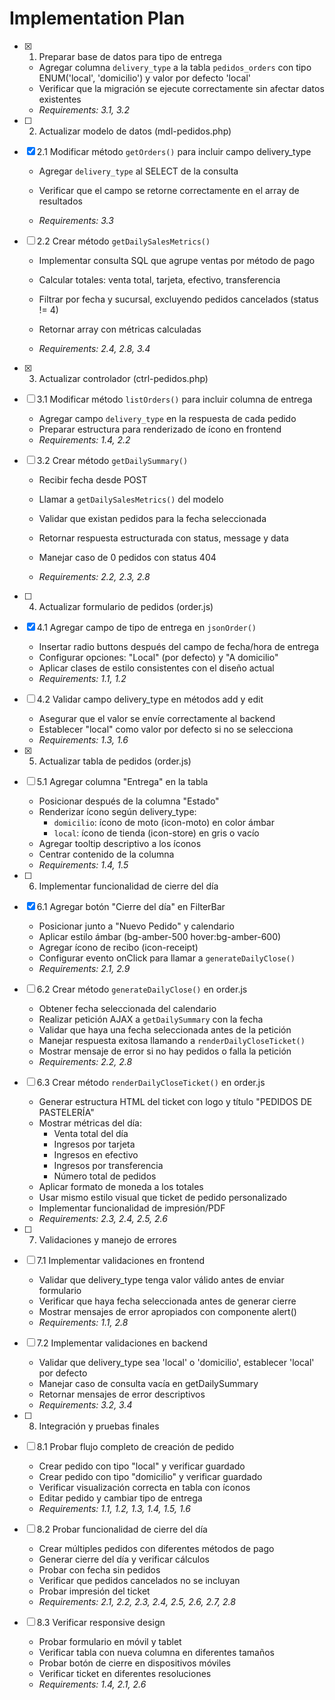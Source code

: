 # Implementation Plan

- [x] 1. Preparar base de datos para tipo de entrega






  - Agregar columna `delivery_type` a la tabla `pedidos_orders` con tipo ENUM('local', 'domicilio') y valor por defecto 'local'
  - Verificar que la migración se ejecute correctamente sin afectar datos existentes
  - _Requirements: 3.1, 3.2_











- [ ] 2. Actualizar modelo de datos (mdl-pedidos.php)
- [x] 2.1 Modificar método `getOrders()` para incluir campo delivery_type


  - Agregar `delivery_type` al SELECT de la consulta
  - Verificar que el campo se retorne correctamente en el array de resultados


  - _Requirements: 3.3_







- [ ] 2.2 Crear método `getDailySalesMetrics()`
  - Implementar consulta SQL que agrupe ventas por método de pago
  - Calcular totales: venta total, tarjeta, efectivo, transferencia


  - Filtrar por fecha y sucursal, excluyendo pedidos cancelados (status != 4)
  - Retornar array con métricas calculadas
  - _Requirements: 2.4, 2.8, 3.4_

- [x] 3. Actualizar controlador (ctrl-pedidos.php)




- [ ] 3.1 Modificar método `listOrders()` para incluir columna de entrega
  - Agregar campo `delivery_type` en la respuesta de cada pedido
  - Preparar estructura para renderizado de ícono en frontend
  - _Requirements: 1.4, 2.2_


- [ ] 3.2 Crear método `getDailySummary()`
  - Recibir fecha desde POST

  - Llamar a `getDailySalesMetrics()` del modelo

  - Validar que existan pedidos para la fecha seleccionada
  - Retornar respuesta estructurada con status, message y data
  - Manejar caso de 0 pedidos con status 404
  - _Requirements: 2.2, 2.3, 2.8_

- [ ] 4. Actualizar formulario de pedidos (order.js)
- [x] 4.1 Agregar campo de tipo de entrega en `jsonOrder()`




  - Insertar radio buttons después del campo de fecha/hora de entrega
  - Configurar opciones: "Local" (por defecto) y "A domicilio"
  - Aplicar clases de estilo consistentes con el diseño actual
  - _Requirements: 1.1, 1.2_



- [ ] 4.2 Validar campo delivery_type en métodos add y edit
  - Asegurar que el valor se envíe correctamente al backend
  - Establecer "local" como valor por defecto si no se selecciona
  - _Requirements: 1.3, 1.6_

- [x] 5. Actualizar tabla de pedidos (order.js)

- [ ] 5.1 Agregar columna "Entrega" en la tabla
  - Posicionar después de la columna "Estado"
  - Renderizar ícono según delivery_type:
    - `domicilio`: ícono de moto (icon-moto) en color ámbar
    - `local`: ícono de tienda (icon-store) en gris o vacío
  - Agregar tooltip descriptivo a los íconos
  - Centrar contenido de la columna
  - _Requirements: 1.4, 1.5_

- [ ] 6. Implementar funcionalidad de cierre del día
- [x] 6.1 Agregar botón "Cierre del día" en FilterBar




  - Posicionar junto a "Nuevo Pedido" y calendario
  - Aplicar estilo ámbar (bg-amber-500 hover:bg-amber-600)
  - Agregar ícono de recibo (icon-receipt)
  - Configurar evento onClick para llamar a `generateDailyClose()`
  - _Requirements: 2.1, 2.9_



- [ ] 6.2 Crear método `generateDailyClose()` en order.js
  - Obtener fecha seleccionada del calendario
  - Realizar petición AJAX a `getDailySummary` con la fecha
  - Validar que haya una fecha seleccionada antes de la petición
  - Manejar respuesta exitosa llamando a `renderDailyCloseTicket()`
  - Mostrar mensaje de error si no hay pedidos o falla la petición
  - _Requirements: 2.2, 2.8_

- [ ] 6.3 Crear método `renderDailyCloseTicket()` en order.js
  - Generar estructura HTML del ticket con logo y título "PEDIDOS DE PASTELERÍA"
  - Mostrar métricas del día:
    - Venta total del día
    - Ingresos por tarjeta
    - Ingresos en efectivo
    - Ingresos por transferencia
    - Número total de pedidos
  - Aplicar formato de moneda a los totales
  - Usar mismo estilo visual que ticket de pedido personalizado
  - Implementar funcionalidad de impresión/PDF
  - _Requirements: 2.3, 2.4, 2.5, 2.6_

- [ ] 7. Validaciones y manejo de errores
- [ ] 7.1 Implementar validaciones en frontend
  - Validar que delivery_type tenga valor válido antes de enviar formulario
  - Verificar que haya fecha seleccionada antes de generar cierre
  - Mostrar mensajes de error apropiados con componente alert()
  - _Requirements: 1.1, 2.8_

- [ ] 7.2 Implementar validaciones en backend
  - Validar que delivery_type sea 'local' o 'domicilio', establecer 'local' por defecto
  - Manejar caso de consulta vacía en getDailySummary
  - Retornar mensajes de error descriptivos
  - _Requirements: 3.2, 3.4_

- [ ] 8. Integración y pruebas finales
- [ ] 8.1 Probar flujo completo de creación de pedido
  - Crear pedido con tipo "local" y verificar guardado
  - Crear pedido con tipo "domicilio" y verificar guardado
  - Verificar visualización correcta en tabla con íconos
  - Editar pedido y cambiar tipo de entrega
  - _Requirements: 1.1, 1.2, 1.3, 1.4, 1.5, 1.6_

- [ ] 8.2 Probar funcionalidad de cierre del día
  - Crear múltiples pedidos con diferentes métodos de pago
  - Generar cierre del día y verificar cálculos
  - Probar con fecha sin pedidos
  - Verificar que pedidos cancelados no se incluyan
  - Probar impresión del ticket
  - _Requirements: 2.1, 2.2, 2.3, 2.4, 2.5, 2.6, 2.7, 2.8_

- [ ] 8.3 Verificar responsive design
  - Probar formulario en móvil y tablet
  - Verificar tabla con nueva columna en diferentes tamaños
  - Probar botón de cierre en dispositivos móviles
  - Verificar ticket en diferentes resoluciones
  - _Requirements: 1.4, 2.1, 2.6_
